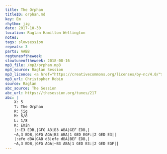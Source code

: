 ```yaml
---
title: The Orphan
titleID: orphan.md
key: Em
rhythm: jig
date: 2017-10-30
location: Raglan Hamilton Wellington
notes:
tags: slowsession
repeats: 3 
parts: AABB 
regtuneoftheweek:
slowtuneoftheweek: 2018-08-16
mp3_file: /mp3/orphan.mp3
mp3_source: Raglan Session
mp3_licence: <a href="https://creativecommons.org/licenses/by-nc/4.0/">CC-BY-NC-4.0</a>
mp3_url: Christopher Robin
source: Raglan
abc_source: The Session
abc_url: https://thesession.org/tunes/217
abc: |
    X: 5
    T: The Orphan
    R: jig
    M: 6/8
    L: 1/8
    K: Emin
    |:~E3 EDB,|GFG A3|B3 ABA|GEF EDB,|
    ~A,3 EDB,|GFG AGA|B3 ABA|1 GED EGF:|2 GED E3||
    |:efe dBA|GAB d3|efe dBA|BEF EDB,|
    ~A,3 EDB,|GFG AGA|~B3 ABA|1 GED E3:|2 GED EGF||
---
```

